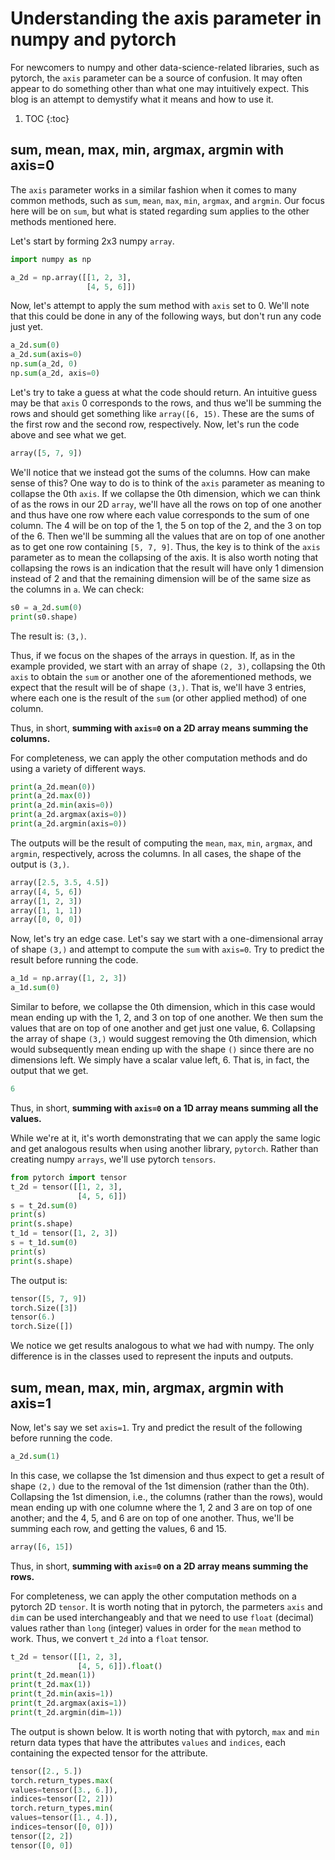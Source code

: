 # Understanding the axis parameter in numpy and pytorch

For newcomers to numpy and other data-science-related libraries, such as pytorch, the `axis` parameter can be a source of confusion. It may often appear to do something other than what one may intuitively expect. This blog is an attempt to demystify what it means and how to use it.

1. TOC
{:toc}

## sum, mean, max, min, argmax, argmin with axis=0

The `axis` parameter works in a similar fashion when it comes to many common methods, such as `sum`, `mean`, `max`, `min`, `argmax`, and `argmin`. Our focus here
will be on `sum`, but what is stated regarding sum applies to the other methods mentioned here.

Let's start by forming 2x3 numpy `array`.

~~~python
import numpy as np

a_2d = np.array([[1, 2, 3],
                 [4, 5, 6]])
~~~

Now, let's attempt to apply the sum method with `axis` set to 0. We'll note that this could be done in any of the following ways, but don't run any code just yet.
~~~python
a_2d.sum(0)
a_2d.sum(axis=0)
np.sum(a_2d, 0)
np.sum(a_2d, axis=0)
~~~

Let's try to take a guess at what the code should return. An intuitive guess may be that `axis` 0 corresponds to the rows, and thus we'll be summing the rows and should get something like `array([6, 15)`. These are the sums of the first row and the second row, respectively. Now, let's run the code above and see what we
get.

~~~python
array([5, 7, 9])
~~~

We'll notice that we instead got the sums of the columns. How can make sense of this? One way to do is to think of the `axis` parameter as meaning to collapse the 
0th `axis`. If we collapse the 0th dimension, which we can think of as the rows in our 2D `array`, we'll have all the rows on top of one another and thus have one row where each value corresponds to the sum of one column. The 4 will be on top of the 1, the 5 on top of the 2, and the 3 on top of the 6. Then we'll be summing all the values that are on top of one another as to get one row containing `[5, 7, 9]`. Thus, the key is to think of the `axis` parameter as to mean the collapsing of the axis. It is also worth noting that collapsing the rows is an indication that the result will have only 1 dimension instead of 2 and that the remaining dimension will be of the same size as the columns in `a`. We can check:
~~~python
s0 = a_2d.sum(0)
print(s0.shape)
~~~
The result is: `(3,)`.

Thus, if we focus on the shapes of the arrays in question. If, as in the example provided, we start with an array of shape `(2, 3)`, collapsing the 0th `axis` to obtain the `sum` or another one of the aforementioned methods, we expect that the result will be of shape `(3,)`. That is, we'll have 3 entries, where each one is the result of the `sum` (or other applied method) of one column.

Thus, in short, **summing with `axis=0` on a 2D array means summing the columns.**

For completeness, we can apply the other computation methods and do using a variety of different ways.
~~~python
print(a_2d.mean(0))
print(a_2d.max(0))
print(a_2d.min(axis=0))
print(a_2d.argmax(axis=0))
print(a_2d.argmin(axis=0))
~~~

The outputs will be the result of computing the `mean`, `max`, `min`, `argmax`, and `argmin`, respectively, across the columns. In all cases, the shape of the
output is `(3,)`.
~~~python
array([2.5, 3.5, 4.5])
array([4, 5, 6])
array([1, 2, 3])
array([1, 1, 1])
array([0, 0, 0])
~~~

Now, let's try an edge case. Let's say we start with a one-dimensional array of shape `(3,)` and attempt to compute the `sum` with `axis=0`. Try to predict the result before running the code.
~~~python
a_1d = np.array([1, 2, 3])
a_1d.sum(0)
~~~
Similar to before, we collapse the 0th dimension, which in this case would mean ending up with the 1, 2, and 3 on top of one another. We then sum the values that
are on top of one another and get just one value, 6. Collapsing the array of shape `(3,)` would suggest removing the 0th dimension, which would subsequently mean
ending up with the shape `()` since there are no dimensions left. We simply have a scalar value left, 6. That is, in fact, the output that we get.

~~~python
6
~~~
Thus, in short, **summing with `axis=0` on a 1D array means summing all the values.**

While we're at it, it's worth demonstrating that we can apply the same logic and get analogous results when using another library, `pytorch`. Rather than creating numpy `arrays`, we'll use pytorch `tensors`.

~~~python
from pytorch import tensor
t_2d = tensor([[1, 2, 3],
               [4, 5, 6]])
s = t_2d.sum(0)
print(s)
print(s.shape)
t_1d = tensor([1, 2, 3])
s = t_1d.sum(0)
print(s)
print(s.shape)
~~~
The output is:
~~~python
tensor([5, 7, 9])
torch.Size([3])
tensor(6.)
torch.Size([])
~~~
We notice we get results analogous to what we had with numpy. The only difference is in the classes used to represent the inputs and outputs.


## sum, mean, max, min, argmax, argmin with axis=1
Now, let's say we set `axis=1`. Try and predict the result of the following before running the code.

~~~python
a_2d.sum(1)
~~~

In this case, we collapse the 1st dimension and thus expect to get a result of shape `(2,)` due to the removal of the 1st dimension (rather than the 0th). Collapsing the 1st dimension, i.e., the columns (rather than the rows), would mean ending up with one columne where the 1, 2 and 3 are on top of one another; and the 4, 5, and 6 are on top of one another. Thus, we'll be summing each row, and getting the values, 6 and 15.

~~~python
array([6, 15])
~~~

Thus, in short, **summing with `axis=0` on a 2D array means summing the rows.**

For completeness, we can apply the other computation methods on a pytorch 2D `tensor`. It is worth noting that in pytorch, the parmeters `axis` and `dim` can be used interchangeably and that we need to use `float` (decimal) values rather than `long` (integer) values in order for the `mean` method to work. Thus, we convert `t_2d` into a `float` tensor.
~~~python
t_2d = tensor([[1, 2, 3],
               [4, 5, 6]]).float() 
print(t_2d.mean(1))
print(t_2d.max(1))
print(t_2d.min(axis=1))
print(t_2d.argmax(axis=1))
print(t_2d.argmin(dim=1))
~~~

The output is shown below. It is worth noting that with pytorch, `max` and `min` return data types that have the attributes `values` and `indices`, each containing the expected tensor for the attribute.
~~~python
tensor([2., 5.])
torch.return_types.max(
values=tensor([3., 6.]),
indices=tensor([2, 2]))
torch.return_types.min(
values=tensor([1., 4.]),
indices=tensor([0, 0]))
tensor([2, 2])
tensor([0, 0])
~~~


<!--
Can't apply axis=1 on 1D array
Add appying axis=-1 in case of axis=1
Work on 3D array
a=np.array([
            [(1,2,3), (4,5,6)],
            [(7,8,9), (10,11,12)]
           ])
Work on stack
-->
